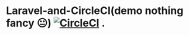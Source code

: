 # Laravel-and-CircleCI(demo nothing fancy 😐) [![CircleCI](https://circleci.com/gh/Auto-Rooter/Laravel-and-CircleCi/tree/master.svg?style=svg)](https://circleci.com/gh/Auto-Rooter/Laravel-and-CircleCi/tree/master) .
<br>